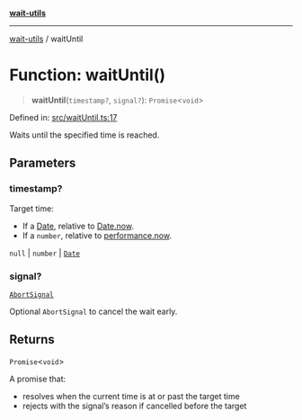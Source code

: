 [**wait-utils**](../README.md)

***

[wait-utils](../globals.md) / waitUntil

# Function: waitUntil()

> **waitUntil**(`timestamp?`, `signal?`): `Promise`\<`void`\>

Defined in: [src/waitUntil.ts:17](https://github.com/havelessbemore/wait-utils/blob/3bb2ed71fc20049f79eeaf6e5a808c5d1620f97b/src/waitUntil.ts#L17)

Waits until the specified time is reached.

## Parameters

### timestamp?

Target time:
  - If a [Date](#), relative to [Date.now](#).
  - If a `number`, relative to [performance.now](#).

`null` | `number` | [`Date`](#)

### signal?

[`AbortSignal`](#)

Optional `AbortSignal` to cancel the wait early.

## Returns

`Promise`\<`void`\>

A promise that:
- resolves when the current time is at or past the target time
- rejects with the signal’s reason if cancelled before the target
